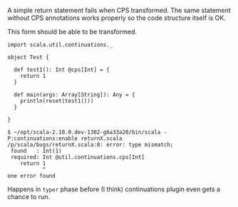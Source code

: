 A simple return statement fails when CPS transformed. The same statement without CPS annotations works properly so the code structure itself is OK.

This form should be able to be transformed.

```
import scala.util.continuations._

object Test {

  def test1(): Int @cps[Int] = {
    return 1
  }

  def main(args: Array[String]): Any = {
    println(reset(test1()))
  }

}
```

```
$ ~/opt/scala-2.10.0.dev-1302-g6a33a20/bin/scala -P:continuations:enable returnX.scala
/p/scala/bugs/returnX.scala:8: error: type mismatch;
 found   : Int(1)
 required: Int @util.continuations.cps[Int]
    return 1
           ^
one error found
```
Happens in `typer` phase before (I think) continuations plugin even gets a chance to run.
